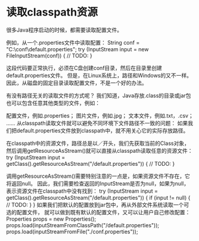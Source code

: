 # 读取classpath资源
很多Java程序启动的时候，都需要读取配置文件。

例如，从一个.properties文件中读取配置：
String conf = "C:\\conf\\default.properties";
try (InputStream input = new FileInputStream(conf)) {
    // TODO:
}

这段代码要正常执行，必须在C盘创建conf目录，然后在目录里创建default.properties文件。
但是，在Linux系统上，路径和Windows的又不一样。
因此，从磁盘的固定目录读取配置文件，不是一个好的办法。

有没有路径无关的读取文件的方式呢？
我们知道，Java存放.class的目录或jar包也可以包含任意其他类型的文件，例如：

配置文件，例如.properties；
图片文件，例如.jpg；
文本文件，例如.txt，.csv；
……
从classpath读取文件就可以避免不同环境下文件路径不一致的问题：
如果我们把default.properties文件放到classpath中，就不用关心它的实际存放路径。

在classpath中的资源文件，路径总是以／开头，我们先获取当前的Class对象，
然后调用getResourceAsStream()就可以直接从classpath读取任意的资源文件：
try (InputStream input = getClass().getResourceAsStream("/default.properties")) {
    // TODO:
}

调用getResourceAsStream()需要特别注意的一点是，如果资源文件不存在，它将返回null。
因此，我们需要检查返回的InputStream是否为null，如果为null，表示资源文件在classpath中没有找到：
try (InputStream input = getClass().getResourceAsStream("/default.properties")) {
    if (input != null) {
        // TODO:
    }
}
如果我们把默认的配置放到jar包中，再从外部文件系统读取一个可选的配置文件，
就可以做到既有默认的配置文件，又可以让用户自己修改配置：
Properties props = new Properties();
props.load(inputStreamFromClassPath("/default.properties"));
props.load(inputStreamFromFile("./conf.properties"));































































































